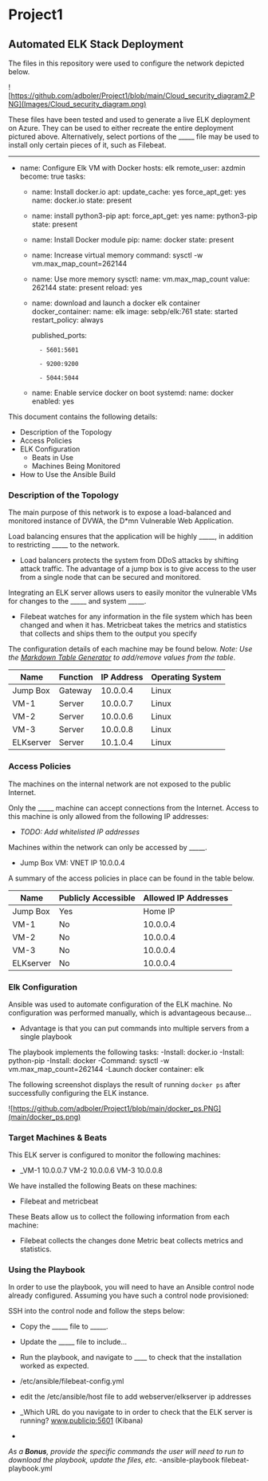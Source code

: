 # Project1

## Automated ELK Stack Deployment

The files in this repository were used to configure the network depicted below.

![https://github.com/adboler/Project1/blob/main/Cloud_security_diagram2.PNG](Images/Cloud_security_diagram.png)

These files have been tested and used to generate a live ELK deployment on Azure. They can be used to either recreate the entire deployment pictured above. Alternatively, select portions of the _____ file may be used to install only certain pieces of it, such as Filebeat.

  - ---
- name: Configure Elk VM with Docker
  hosts: elk
  remote_user: azdmin
  become: true
  tasks:

  - name: Install docker.io
    apt:
     update_cache: yes
     force_apt_get: yes
     name: docker.io
     state: present

  - name: install python3-pip
    apt:
      force_apt_get: yes
      name: python3-pip
      state: present

  - name: Install Docker module
    pip:
      name: docker
      state: present

  - name: Increase virtual memory
    command: sysctl -w vm.max_map_count=262144

  - name: Use more memory
    sysctl:
      name: vm.max_map_count
      value: 262144
      state: present
      reload: yes

  - name: download and launch a docker elk container
    docker_container:
       name: elk
       image: sebp/elk:761
       state: started
       restart_policy: always

       published_ports:

          - 5601:5601

          - 9200:9200

          - 5044:5044



  - name: Enable service docker on boot
    systemd:
        name: docker
        enabled: yes

This document contains the following details:
- Description of the Topology
- Access Policies
- ELK Configuration
  - Beats in Use
  - Machines Being Monitored
- How to Use the Ansible Build


### Description of the Topology

The main purpose of this network is to expose a load-balanced and monitored instance of DVWA, the D*mn Vulnerable Web Application.

Load balancing ensures that the application will be highly _____, in addition to restricting _____ to the network.
- Load balancers protects the system from DDoS attacks by shifting attack traffic.
The advantage of a jump box is to give access to the user from a single node that can be secured and monitored.

Integrating an ELK server allows users to easily monitor the vulnerable VMs for changes to the _____ and system _____.
- Filebeat watches for any information in the file system which has been changed and when it has.
Metricbeat takes the metrics and statistics that collects and ships them to the output you specify

The configuration details of each machine may be found below.
_Note: Use the [Markdown Table Generator](http://www.tablesgenerator.com/markdown_tables) to add/remove values from the table_.

| Name     | Function | IP Address | Operating System |
|----------|----------|------------|------------------|
| Jump Box | Gateway  | 10.0.0.4   | Linux            |
| VM-1     | Server   | 10.0.0.7   | Linux            |
| VM-2     | Server   | 10.0.0.6   | Linux            |
| VM-3     | Server   | 10.0.0.8   | Linux            | 
| ELKserver| Server   | 10.1.0.4   | Linux            |

### Access Policies

The machines on the internal network are not exposed to the public Internet. 

Only the _____ machine can accept connections from the Internet. Access to this machine is only allowed from the following IP addresses:
- _TODO: Add whitelisted IP addresses_

Machines within the network can only be accessed by _____.
- Jump Box VM: VNET IP 10.0.0.4

A summary of the access policies in place can be found in the table below.

| Name     | Publicly Accessible | Allowed IP Addresses |
|----------|---------------------|----------------------|
| Jump Box | Yes                 | Home IP              |
| VM-1     | No                  | 10.0.0.4             |
| VM-2     | No                  | 10.0.0.4             |
| VM-3     | No                  | 10.0.0.4             |
| ELKserver| No                  | 10.0.0.4             |
### Elk Configuration

Ansible was used to automate configuration of the ELK machine. No configuration was performed manually, which is advantageous because...
- Advantage is that you can put commands into multiple servers from a single playbook

The playbook implements the following tasks:
-Install: docker.io
-Install: python-pip
-Install: docker
-Command: sysctl -w vm.max_map_count=262144
-Launch docker container: elk

The following screenshot displays the result of running `docker ps` after successfully configuring the ELK instance.

![https://github.com/adboler/Project1/blob/main/docker_ps.PNG](main/docker_ps.png)

### Target Machines & Beats
This ELK server is configured to monitor the following machines:
- _VM-1 10.0.0.7 VM-2 10.0.0.6 VM-3 10.0.0.8

We have installed the following Beats on these machines:
- Filebeat and metricbeat

These Beats allow us to collect the following information from each machine:
- Filebeat collects the changes done Metric beat collects metrics and statistics.

### Using the Playbook
In order to use the playbook, you will need to have an Ansible control node already configured. Assuming you have such a control node provisioned: 

SSH into the control node and follow the steps below:
- Copy the _____ file to _____.
- Update the _____ file to include...
- Run the playbook, and navigate to ____ to check that the installation worked as expected.

- /etc/ansible/filebeat-config.yml
- edit the /etc/ansible/host file to add webserver/elkserver ip addresses
- _Which URL do you navigate to in order to check that the ELK server is running? www.publicip:5601 (Kibana)
-
_As a **Bonus**, provide the specific commands the user will need to run to download the playbook, update the files, etc._
    -ansible-playbook filebeat-playbook.yml
